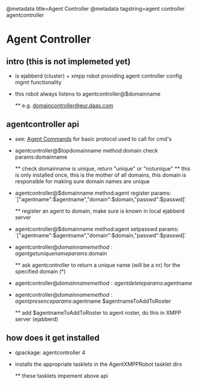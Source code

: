 @metadata title=Agent Controller
@metadata tagstring=agent controller agentcontroller


[command]: /#/Components/AgentCommands


# Agent Controller

## intro (this is not implemeted yet)

* is ejabberd (cluster) + xmpp robot providing agent controller config mgmt functionality
* this robot always listens to agentcontroller@$domainname

    ** e.g. domaincontroller@eur.daas.com


## agentcontroller api

* see: [Agent Commands][command] for basic protocol used to call for cmd's

* agentcontroller@$topdomainname method:domain check params:domainname

    ** check domainname is unique, return "unique" or "notunique"
    ** this is only installed once, this is the mother of all domains, this domain is responsible for making sure domain names are unique

* agentcontroller@$domainname method:agent register params: `["agentname":$agentname","domain":$domain,"passwd":$passwd]`

    ** register an agent to domain, make sure is known in local ejabberd server

* agentcontroller@$domainname method:agent setpasswd params: `["agentname":$agentname","domain":$domain,"passwd":$passwd]`

* agentcontroller@$domainname method:agent getuniquename params:$domain 

    ** ask agentcontroller to return a unique name (will be a nr) for the specified domain   (*)

* agentcontroller@$domainname method:agent delete params:$agentname

* agentcontroller@$domainname method:agent presence params:$agentname $agentnameToAddToRoster

    ** add $agentnameToAddToRoster to agent roster, do this in XMPP server (ejabberd)


## how does it get installed

* qpackage:  agentcontroller 4
* installs the appropriate tasklets in the AgentXMPPRobot tasklet dirs

    ** these tasklets impement above api
